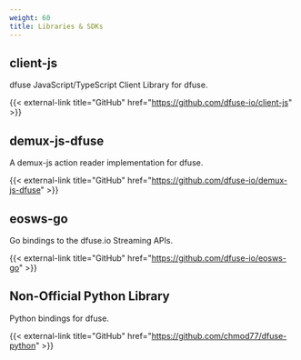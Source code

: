 ```yaml
---
weight: 60
title: Libraries & SDKs
---
```


## client-js

dfuse JavaScript/TypeScript Client Library for dfuse.

{{< external-link title="GitHub" href="https://github.com/dfuse-io/client-js" >}}

## demux-js-dfuse

A demux-js action reader implementation for dfuse.

{{< external-link title="GitHub" href="https://github.com/dfuse-io/demux-js-dfuse" >}}

## eosws-go

Go bindings to the dfuse.io Streaming APIs.

{{< external-link title="GitHub" href="https://github.com/dfuse-io/eosws-go" >}}

## Non-Official Python Library

Python bindings for dfuse.

{{< external-link title="GitHub" href="https://github.com/chmod77/dfuse-python" >}}
